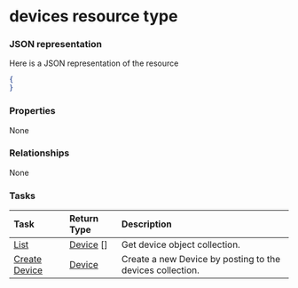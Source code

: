 # devices resource type



### JSON representation

Here is a JSON representation of the resource

<!-- {
  "blockType": "resource",
  "optionalProperties": [

  ],
  "@odata.type": "microsoft.graph.devices"
}-->

```json
{
}

```
### Properties
None

### Relationships
None


### Tasks

| Task		   | Return Type	|Description|
|:---------------|:--------|:----------|
|[List](../api/device_list.md) | [Device](device.md) [] |Get device object collection. |
|[Create Device](../api/device_post_devices.md) |[Device](device.md)| Create a new Device by posting to the devices collection.|

<!-- uuid: 522585b3-b37c-4f12-a9a0-10cef8338312
2015-10-19 08:55:33 UTC -->
<!-- {
  "type": "#page.annotation",
  "description": "devices resource",
  "keywords": "",
  "section": "documentation",
  "tocPath": ""
}-->